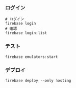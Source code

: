 ### ログイン
```shell
# ログイン
firebase login
# 確認
firebase login:list
```

### テスト
```shell
firebase emulators:start
```

### デプロイ
```shell
firebase deploy --only hosting
```
